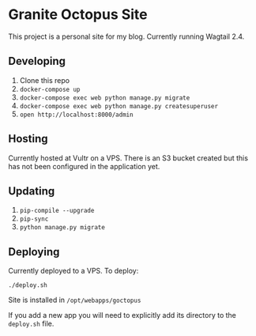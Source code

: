 Granite Octopus Site
====================

This project is a personal site for my blog. Currently running Wagtail 2.4.

Developing
----------

1. Clone this repo
2. `docker-compose up`
3. `docker-compose exec web python manage.py migrate`
4. `docker-compose exec web python manage.py createsuperuser`
5. `open http://localhost:8000/admin`

Hosting
-------
Currently hosted at Vultr on a VPS.
There is an S3 bucket created but this has not been configured in the
application yet.

Updating
--------

1. `pip-compile --upgrade`  
2. `pip-sync`  
3. `python manage.py migrate`  

Deploying
---------

Currently deployed to a VPS. To deploy:

`./deploy.sh`  

Site is installed in `/opt/webapps/goctopus`

If you add a new app you will need to explicitly add its directory to the
`deploy.sh` file.